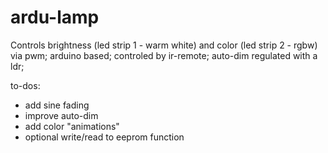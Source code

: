# ardu-lamp
Controls brightness (led strip 1 - warm white) and color (led strip 2 - rgbw) via pwm; arduino based; controled by ir-remote;
auto-dim regulated with a ldr;

to-dos:
- add sine fading
- improve auto-dim
- add color "animations"
- optional write/read to eeprom function
